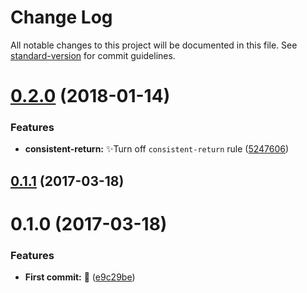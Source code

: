 # Change Log

All notable changes to this project will be documented in this file. See [standard-version](https://github.com/conventional-changelog/standard-version) for commit guidelines.

<a name="0.2.0"></a>
# [0.2.0](https://github.com/vivaxy/eslint-config-vivaxy/compare/v0.1.1...v0.2.0) (2018-01-14)


### Features

* **consistent-return:** :sparkles:Turn off `consistent-return` rule ([5247606](https://github.com/vivaxy/eslint-config-vivaxy/commit/5247606))



<a name="0.1.1"></a>
## [0.1.1](https://github.com/vivaxy/eslint-config-vivaxy/compare/v0.1.0...v0.1.1) (2017-03-18)



<a name="0.1.0"></a>
# 0.1.0 (2017-03-18)


### Features

* **First commit:** :tada: ([e9c29be](https://github.com/vivaxy/eslint-config-vivaxy/commit/e9c29be))
